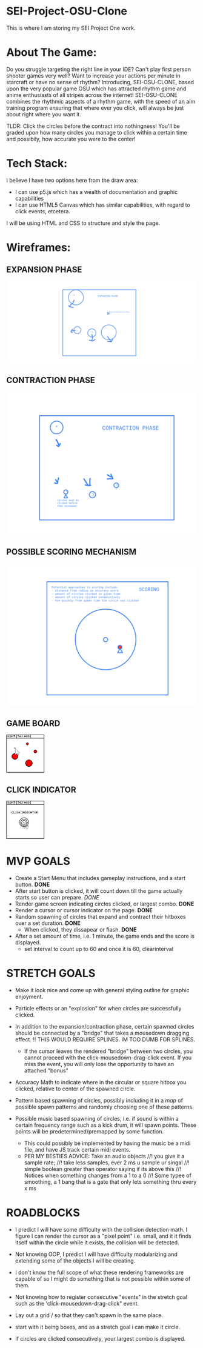 # SEI-Project-OSU-Clone
This is where I am storing my SEI Project One work.

# About The Game:
Do you struggle targeting the right line in your IDE? Can't play first person shooter games very well? Want to increase your actions per minute in starcraft or have no sense of rhythm?
Introducing, SEI-OSU-CLONE, based upon the very popular game OSU which has attracted rhythm game and anime enthusiasts of all stripes across the internet! SEI-OSU-CLONE combines the rhythmic
aspects of a rhythm game, with the speed of an aim training program ensuring that where ever you click, will always be just about right where you want it.

TLDR: Click the circles before the contract into nothingness! You'll be graded upon how many circles you manage to click within a certain time and possibily, how accurate you were to the center!

# Tech Stack:
I believe I have two options here from the draw area:
- I can use p5.js which has a wealth of documentation and graphic capabilities
- I can use HTML5 Canvas which has similar capabilities, with regard to click events, etcetera.

I will be using HTML and CSS to structure and style the page.

# Wireframes:
## EXPANSION PHASE
![Expansion Phase](./readme_asset/expansion_phase.png)
## CONTRACTION PHASE
![Contraction Phase](./readme_asset/contraction_phase.png)
## POSSIBLE SCORING MECHANISM
![Scoring](./readme_asset/general_mechanisms.png)
## GAME BOARD
![Game Board](./readme_asset/game_screen.png)
## CLICK INDICATOR
![Click Indicator](./readme_asset/click_indicator.png)


# MVP GOALS
- Create a Start Menu that includes gameplay instructions, and a start button. **DONE**
- After start button is clicked, it will count down till the game actually starts so user can prepare.  *DONE*
- Render game screen indicating circles clicked, or largest combo. **DONE**
- Render a cursor or cursor indicator on the page. **DONE** 
- Random spawning of circles that expand and contract their hitboxes over a set duration. **DONE**
    - When clicked, they dissapear or flash. **DONE**
- After a set amount of time, i.e. 1 minute, the game ends and the score is displayed. 
    - set interval to count up to 60 and once it is 60, clearinterval

# STRETCH GOALS
- Make it look nice and come up with general styling outline for graphic enjoyment. 
- Particle effects or an "explosion" for when circles are successfully clicked.
- In addition to the expansion/contraction phase, certain spawned circles should be connected by a "bridge" that takes a mousedown dragging effect. !! THIS WOULD REQUIRE SPLINES. IM TOO DUMB FOR SPLINES.
    - If the cursor leaves the rendered "bridge" between two circles, you cannot proceed with the click-mousedown-drag-click event. If you miss the event, you will only lose the opportunity to have an attached "bonus"


- Accuracy Math to indicate where in the circular or square hitbox you clicked, relative to center of the spawned circle.

- Pattern based spawning of circles, possibly including it in a *map* of possible spawn patterns and randomly choosing one of these patterns.

- Possible music based spawning of circles, i.e. if sound is within a certain frequency range such as a kick drum, it will spawn points. These points will be predetermined/premapped by some function.
    - This could possibly be implemented by having the music be a midi file, and have JS track certain midi events.
    - PER MY BESTIES ADVICE: Take an audio objects
//! you give it a sample rate;
//! take less samples, ever 2 ms u sample ur singal
//! simple boolean greater than operator saying if its above this
//! Notices when something changes from a 1 to a 0
//! Some typee of smoothing, a 1 bang that is a gate that only lets something thru every x ms

 # ROADBLOCKS
 - I predict I will have some difficulty with the collision detection math. I figure I can render the cursor as a "pixel point" i.e. small, and it it finds itself within the circle while it exists, the collision will be detected.
 - Not knowing OOP, I predict I will have difficulty modularizing and extending some of the objects I will be creating.
 - I don't know the full scope of what these rendering frameworks are capable of so I might do something that is not possible within some of them.
 - Not knowing how to register consecutive "events" in the stretch goal such as the 'click-mousedown-drag-click" event.

 - Lay out a grid / so that they can't spawn in the same place.
- start with it being boxes, and as a stretch goal i can make it circle.
- If circles are clicked consecutively, your largest combo is displayed.